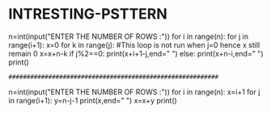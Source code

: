 # INTRESTING-PSTTERN

n=int(input("ENTER THE NUMBER OF ROWS :"))
for i in range(n):
    for j in range(i+1):
        x=0
        for k in range(j):
            #This loop is not run when j=0 hence x still remain 0
            x=x+n-k
        if j%2==0:
            print(x+i+1-j,end=" ")
        else:
            print(x+n-i,end=" ")        
    print()
    
    ##########################################################
    
    
n=int(input("ENTER THE NUMBER OF ROWS :"))
for i in range(n):
    x=i+1
    for j in range(i+1):
        y=n-j-1
        print(x,end=" ")
        x=x+y
    print()


            
